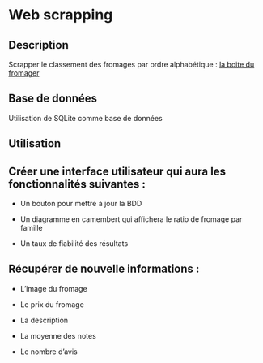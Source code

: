 # Web scrapping
## Description
Scrapper le classement des fromages par ordre alphabétique :
[la boite du fromager](https://www.laboitedufromager.com/liste-des-fromages-par-ordre-alphabetique)

## Base de données 
Utilisation de SQLite comme base de données

## Utilisation



## Créer une interface utilisateur qui aura les fonctionnalités suivantes :

- Un bouton pour mettre à jour la BDD

- Un diagramme en camembert qui affichera le ratio de fromage par famille

- Un taux de fiabilité des résultats

## Récupérer de nouvelle informations :

- L’image du fromage

- Le prix du fromage

- La description

- La moyenne des notes

- Le nombre d’avis